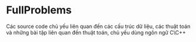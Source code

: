 # FullProblems
Các source code chủ yếu liên quan đến các cấu trúc dữ liệu, các thuật toán và những bài tập liên quan đến thuật toán, chủ yếu dùng ngôn ngữ C\C++
